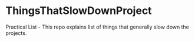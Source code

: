 # ThingsThatSlowDownProject
Practical List - This repo explains list of things that generally slow down the projects.
